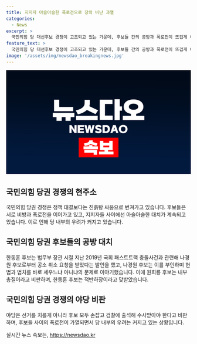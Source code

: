 ```yaml
---
title: 지지자 아슬아슬한 폭로전으로 장외 비난 과열
categories:
  - News
excerpt: >
  국민의힘 당 대선후보 경쟁이 고조되고 있는 가운데, 후보들 간의 공방과 폭로전이 뜨겁게 이어지고 있습니다. 지지자들 사이에서도 긴장이 고조되고, 마지막 합동연설회에서는 유튜버 통제에 이르기까지 강력한 대치가 벌어졌습니다. 후보들은 서로를 공개 비판하고 내부 분열을 우려하는 등 정치적 긴장이 높아지고 있는 가운데, 더불어 검찰 출석을 통한 해결을 요구하는 목소리도 나오고 있습니다.
feature_text: >
  국민의힘 당 대선후보 경쟁이 고조되고 있는 가운데, 후보들 간의 공방과 폭로전이 뜨겁게 이어지고 있습니다. 지지자들 사이에서도 긴장이 고조되고, 마지막 합동연설회에서는 유튜버 통제에 이르기까지 강력한 대치가 벌어졌습니다. 후보들은 서로를 공개 비판하고 내부 분열을 우려하는 등 정치적 긴장이 높아지고 있는 가운데, 더불어 검찰 출석을 통한 해결을 요구하는 목소리도 나오고 있습니다.
image: '/assets/img/newsdao_breakingnews.jpg'
---
```


<p><img src="/assets/img/newsdao_breakingnews.jpg" alt="ontimetimes 속보" /></p>

<h2 data-ke-size="size26">국민의힘 당권 경쟁의 현주소</h2>

<p>국민의힘 당권 경쟁은 정책 대결보다는 진흙탕 싸움으로 번져가고 있습니다. 후보들은 서로 비방과 폭로전을 이어가고 있고, 지지자들 사이에선 아슬아슬한 대치가 계속되고 있습니다. 이로 인해 당 내부의 우려가 커지고 있습니다.</p>

<h2 data-ke-size="size26">국민의힘 당권 후보들의 공방 대치</h2>

<p>한동훈 후보는 법무부 장관 시절 지난 2019년 국회 패스트트랙 충돌사건과 관련해 나경원 후보로부터 공소 취소 요청을 받았다는 발언을 했고, 나경원 후보는 이를 부인하며 헌법과 법치를 바로 세우느냐 아니냐의 문제로 이야기했습니다. 이에 원희룡 후보는 내부 총질이라고 비판하며, 한동훈 후보는 적반하장이라고 맞받았습니다.</p>

<h2 data-ke-size="size26">국민의힘 당권 경쟁의 야당 비판</h2>

<p>야당은 선거를 치를게 아니라 후보 모두 손잡고 검찰에 출석해 수사받아야 한다고 비판하며, 후보들 사이의 폭로전이 가열되면서 당 내부의 우려는 커지고 있는 상황입니다.</p>
실시간 뉴스 속보는, <a href="https://newsdao.kr" rel="dofollow">https://newsdao.kr</a>


